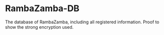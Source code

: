 # RambaZamba-DB
The database of RambaZamba, including all registered information. Proof to show the strong encryption used.
